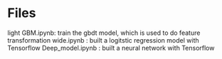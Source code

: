 # Files
light GBM.ipynb: train the gbdt model, which is used to do feature transformation
wide.ipynb : built a logitstic regression model with Tensorflow
Deep_model.ipynb : built a neural network with Tensorflow
